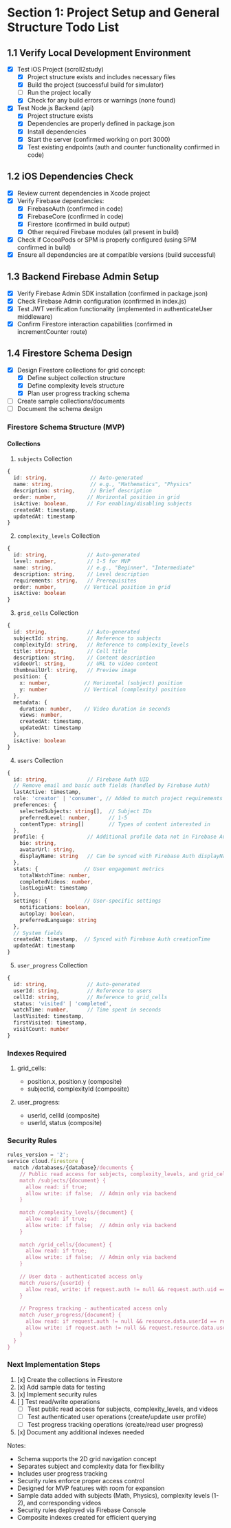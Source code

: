 # Section 1: Project Setup and General Structure Todo List

## 1.1 Verify Local Development Environment
- [x] Test iOS Project (scroll2study)
  - [x] Project structure exists and includes necessary files
  - [x] Build the project (successful build for simulator)
  - [ ] Run the project locally
  - [x] Check for any build errors or warnings (none found)
  
- [x] Test Node.js Backend (api)
  - [x] Project structure exists
  - [x] Dependencies are properly defined in package.json
  - [x] Install dependencies
  - [x] Start the server (confirmed working on port 3000)
  - [x] Test existing endpoints (auth and counter functionality confirmed in code)

## 1.2 iOS Dependencies Check
- [x] Review current dependencies in Xcode project
- [x] Verify Firebase dependencies:
  - [x] FirebaseAuth (confirmed in code)
  - [x] FirebaseCore (confirmed in code)
  - [x] Firestore (confirmed in build output)
  - [x] Other required Firebase modules (all present in build)
- [x] Check if CocoaPods or SPM is properly configured (using SPM confirmed in build)
- [x] Ensure all dependencies are at compatible versions (build successful)

## 1.3 Backend Firebase Admin Setup
- [x] Verify Firebase Admin SDK installation (confirmed in package.json)
- [x] Check Firebase Admin configuration (confirmed in index.js)
- [x] Test JWT verification functionality (implemented in authenticateUser middleware)
- [x] Confirm Firestore interaction capabilities (confirmed in incrementCounter route)

## 1.4 Firestore Schema Design
- [x] Design Firestore collections for grid concept:
  - [x] Define subject collection structure
  - [x] Define complexity levels structure
  - [x] Plan user progress tracking schema
- [ ] Create sample collections/documents
- [ ] Document the schema design

### Firestore Schema Structure (MVP)

#### Collections

1. `subjects` Collection
```typescript
{
  id: string,              // Auto-generated
  name: string,            // e.g., "Mathematics", "Physics"
  description: string,     // Brief description
  order: number,          // Horizontal position in grid
  isActive: boolean,      // For enabling/disabling subjects
  createdAt: timestamp,
  updatedAt: timestamp
}
```

2. `complexity_levels` Collection
```typescript
{
  id: string,             // Auto-generated
  level: number,          // 1-5 for MVP
  name: string,           // e.g., "Beginner", "Intermediate"
  description: string,    // Level description
  requirements: string,   // Prerequisites
  order: number,         // Vertical position in grid
  isActive: boolean
}
```

3. `grid_cells` Collection
```typescript
{
  id: string,             // Auto-generated
  subjectId: string,      // Reference to subjects
  complexityId: string,   // Reference to complexity_levels
  title: string,          // Cell title
  description: string,    // Content description
  videoUrl: string,       // URL to video content
  thumbnailUrl: string,   // Preview image
  position: {
    x: number,           // Horizontal (subject) position
    y: number            // Vertical (complexity) position
  },
  metadata: {
    duration: number,    // Video duration in seconds
    views: number,
    createdAt: timestamp,
    updatedAt: timestamp
  },
  isActive: boolean
}
```

4. `users` Collection
```typescript
{
  id: string,             // Firebase Auth UID
  // Remove email and basic auth fields (handled by Firebase Auth)
  lastActive: timestamp,
  role: 'creator' | 'consumer', // Added to match project requirements
  preferences: {
    selectedSubjects: string[],  // Subject IDs
    preferredLevel: number,      // 1-5
    contentType: string[]        // Types of content interested in
  },
  profile: {              // Additional profile data not in Firebase Auth
    bio: string,
    avatarUrl: string,
    displayName: string   // Can be synced with Firebase Auth displayName
  },
  stats: {               // User engagement metrics
    totalWatchTime: number,
    completedVideos: number,
    lastLoginAt: timestamp
  },
  settings: {            // User-specific settings
    notifications: boolean,
    autoplay: boolean,
    preferredLanguage: string
  },
  // System fields
  createdAt: timestamp,  // Synced with Firebase Auth creationTime
  updatedAt: timestamp
}
```

5. `user_progress` Collection
```typescript
{
  id: string,             // Auto-generated
  userId: string,         // Reference to users
  cellId: string,         // Reference to grid_cells
  status: 'visited' | 'completed',
  watchTime: number,      // Time spent in seconds
  lastVisited: timestamp,
  firstVisited: timestamp,
  visitCount: number
}
```

### Indexes Required
1. grid_cells:
   - position.x, position.y (composite)
   - subjectId, complexityId (composite)

2. user_progress:
   - userId, cellId (composite)
   - userId, status (composite)

### Security Rules
```typescript
rules_version = '2';
service cloud.firestore {
  match /databases/{database}/documents {
    // Public read access for subjects, complexity_levels, and grid_cells
    match /subjects/{document} {
      allow read: if true;
      allow write: if false;  // Admin only via backend
    }
    
    match /complexity_levels/{document} {
      allow read: if true;
      allow write: if false;  // Admin only via backend
    }
    
    match /grid_cells/{document} {
      allow read: if true;
      allow write: if false;  // Admin only via backend
    }
    
    // User data - authenticated access only
    match /users/{userId} {
      allow read, write: if request.auth != null && request.auth.uid == userId;
    }
    
    // Progress tracking - authenticated access only
    match /user_progress/{document} {
      allow read: if request.auth != null && resource.data.userId == request.auth.uid;
      allow write: if request.auth != null && request.resource.data.userId == request.auth.uid;
    }
  }
}
```

### Next Implementation Steps
1. [x] Create the collections in Firestore
2. [x] Add sample data for testing
3. [x] Implement security rules
4. [ ] Test read/write operations
   - [ ] Test public read access for subjects, complexity_levels, and videos
   - [ ] Test authenticated user operations (create/update user profile)
   - [ ] Test progress tracking operations (create/read user progress)
5. [x] Document any additional indexes needed

Notes:
- Schema supports the 2D grid navigation concept
- Separates subject and complexity data for flexibility
- Includes user progress tracking
- Security rules enforce proper access control
- Designed for MVP features with room for expansion
- Sample data added with subjects (Math, Physics), complexity levels (1-2), and corresponding videos
- Security rules deployed via Firebase Console
- Composite indexes created for efficient querying